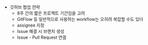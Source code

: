 * 깃허브 협업 전략
  * 8주 간의 짧은 프로젝트 기간임을 고려
  * GitFlow 등 일반적으로 사용하는 workflow는 오히려 복잡할 수도 있다
  * assignee 지정
  * Issue 해결 시 브랜치 생성
  * Issue - Pull Request 연결